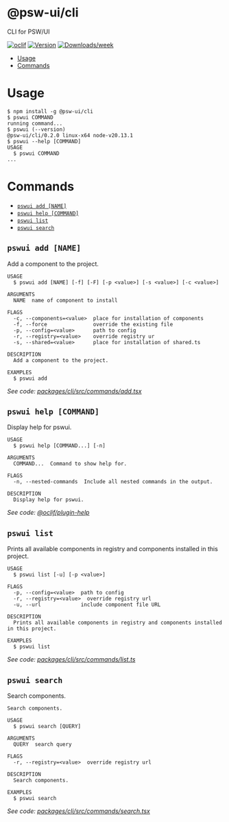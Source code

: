 @psw-ui/cli
=================

CLI for PSW/UI


[![oclif](https://img.shields.io/badge/cli-oclif-brightgreen.svg)](https://oclif.io)
[![Version](https://img.shields.io/npm/v/@psw-ui/cli.svg)](https://npmjs.org/package/@psw-ui/cli)
[![Downloads/week](https://img.shields.io/npm/dw/@psw-ui/cli.svg)](https://npmjs.org/package/@psw-ui/cli)


<!-- toc -->
* [Usage](#usage)
* [Commands](#commands)
<!-- tocstop -->
# Usage
<!-- usage -->
```sh-session
$ npm install -g @psw-ui/cli
$ pswui COMMAND
running command...
$ pswui (--version)
@psw-ui/cli/0.2.0 linux-x64 node-v20.13.1
$ pswui --help [COMMAND]
USAGE
  $ pswui COMMAND
...
```
<!-- usagestop -->
# Commands
<!-- commands -->
* [`pswui add [NAME]`](#pswui-add-name)
* [`pswui help [COMMAND]`](#pswui-help-command)
* [`pswui list`](#pswui-list)
* [`pswui search`](#pswui-search)

## `pswui add [NAME]`

Add a component to the project.

```
USAGE
  $ pswui add [NAME] [-f] [-F] [-p <value>] [-s <value>] [-c <value>]

ARGUMENTS
  NAME  name of component to install

FLAGS
  -c, --components=<value>  place for installation of components
  -f, --force               override the existing file
  -p, --config=<value>      path to config
  -r, --registry=<value>    override registry ur
  -s, --shared=<value>      place for installation of shared.ts

DESCRIPTION
  Add a component to the project.

EXAMPLES
  $ pswui add
```

_See code: [packages/cli/src/commands/add.tsx](https://github.com/pswui/ui/blob/cli@0.4.1/packages/cli/src/commands/add.tsx)_

## `pswui help [COMMAND]`

Display help for pswui.

```
USAGE
  $ pswui help [COMMAND...] [-n]

ARGUMENTS
  COMMAND...  Command to show help for.

FLAGS
  -n, --nested-commands  Include all nested commands in the output.

DESCRIPTION
  Display help for pswui.
```

_See code: [@oclif/plugin-help](https://github.com/oclif/plugin-help/blob/v6.2.0/src/commands/help.ts)_

## `pswui list`

Prints all available components in registry and components installed in this project.

```
USAGE
  $ pswui list [-u] [-p <value>]

FLAGS
  -p, --config=<value>  path to config
  -r, --registry=<value>  override registry url
  -u, --url             include component file URL

DESCRIPTION
  Prints all available components in registry and components installed in this project.

EXAMPLES
  $ pswui list
```

_See code: [packages/cli/src/commands/list.ts](https://github.com/pswui/ui/blob/cli@0.4.1/packages/cli/src/commands/list.ts)_

## `pswui search`

Search components.

```
Search components.

USAGE
  $ pswui search [QUERY]

ARGUMENTS
  QUERY  search query

FLAGS
  -r, --registry=<value>  override registry url

DESCRIPTION
  Search components.

EXAMPLES
  $ pswui search
```

_See code: [packages/cli/src/commands/search.tsx](https://github.com/pswui/ui/blob/cli@0.4.1/packages/cli/src/commands/search.tsx)_
<!-- commandsstop -->
